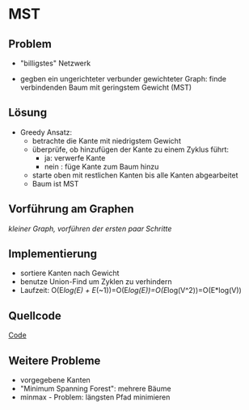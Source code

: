 MST
=====
Problem
--------
* "billigstes" Netzwerk

* gegben ein ungerichteter verbunder gewichteter Graph: finde verbindenden Baum mit geringstem Gewicht (MST)

Lösung
-------
* Greedy Ansatz:
	* betrachte die Kante mit niedrigstem Gewicht
	* überprüfe, ob hinzufügen der Kante zu einem Zyklus führt:
        * ja: verwerfe Kante
        * nein : füge Kante zum Baum hinzu
	* starte oben mit restlichen Kanten bis alle Kanten abgearbeitet
	* Baum ist MST
	
Vorführung am Graphen
-----------------
*kleiner Graph, vorführen der ersten paar Schritte*

Implementierung
---------------
* sortiere Kanten nach Gewicht
* benutze Union-Find um Zyklen zu verhindern
* Laufzeit: O(E*log(E) + E*(~1))=O(E*log(E))=O(E*log(V^2))=O(E*log(V))

Quellcode
---------
[Code](kruskal.cpp)

Weitere Probleme
-----------------
* vorgegebene Kanten
* "Minimum Spanning Forest": mehrere Bäume
* minmax - Problem: längsten Pfad minimieren